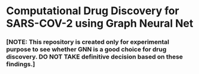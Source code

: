 # Computational Drug Discovery for SARS-COV-2 using Graph Neural Net
### [NOTE: This repository is created only for experimental purpose to see whether GNN is a good choice for drug discovery. DO NOT TAKE definitive decision based on these findings.]


